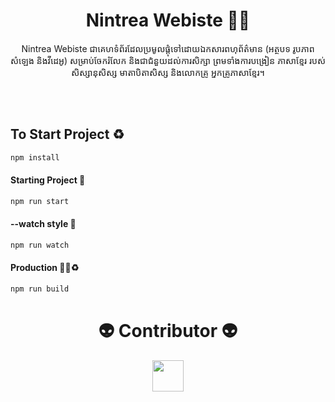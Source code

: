 <div align="center">
    <h1>Nintrea Webiste 🌈🌞 </h1>
    <p>Nintrea Webiste ជាគេហទំព័រដែលប្រមូលផ្ដុំទៅដោយឯកសារពហុព័ត៌មាន (អត្ថបទ រូបភាព សំឡេង និងវីដេអូ) សម្រាប់ចែករំលែក និងជាជំនួយដល់ការសិក្សា ព្រមទាំងការបង្រៀន ភាសាខ្មែរ របស់សិស្សានុសិស្ស មាតាបិតាសិស្ស និងលោកគ្រូ អ្នកគ្រូភាសាខ្មែរ។</p>
</div>

<br>
<br>

## To Start Project ♻️

```sh
npm install
```

#### Starting Project 🚀

```sh
npm run start
```
#### --watch style 🌈
```sh
npm run watch
```

#### Production 🚀🌈♻️
```sh
npm run build
```


<h1 align="center">👽 Contributor 👽</h1>

<p align="center">
<img src="https://contrib.rocks/image?repo=nintrealab/nintrea.website" width="50" height="50" align="center" />
</p>
